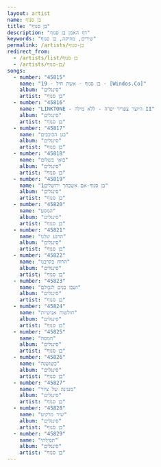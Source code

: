 ```yaml
---
layout: artist
name: בן סנוף
title: "בן סנוף"
description: "דף האמן בן סנוף"
keywords: "שירים, מוזיקה, בן סנוף"
permalink: /artists/בן-סנוף
redirect_from:
  - /artists/list/בן סנוף
  - /artists/בן-סנוף/
songs:
  - number: "45815"
    name: "19 - בן סנוף - אשת חיל - [Windos.Co]"
    album: "סינגלים"
    artist: "בן סנוף"
  - number: "45816"
    name: "LINKTONE - היוצר צפריר יפרח - ללא מילה II"
    album: "סינגלים"
    artist: "בן סנוף"
  - number: "45817"
    name: "בגן הכוכבים"
    album: "סינגלים"
    artist: "בן סנוף"
  - number: "45818"
    name: "בואי בשלום"
    album: "סינגלים"
    artist: "בן סנוף"
  - number: "45819"
    name: "בן סנוף-אם אשכחך ירושלים1"
    album: "סינגלים"
    artist: "בן סנוף"
  - number: "45820"
    name: "המסע"
    album: "סינגלים"
    artist: "בן סנוף"
  - number: "45821"
    name: "הרגע שלנו"
    album: "סינגלים"
    artist: "בן סנוף"
  - number: "45822"
    name: "הרוח בקרבנו"
    album: "סינגלים"
    artist: "בן סנוף"
  - number: "45823"
    name: "ושבו בנים לגבולם"
    album: "סינגלים"
    artist: "בן סנוף"
  - number: "45824"
    name: "חולשות אנושיות"
    album: "סינגלים"
    artist: "בן סנוף"
  - number: "45825"
    name: "חמסה"
    album: "סינגלים"
    artist: "בן סנוף"
  - number: "45826"
    name: "כשושנה"
    album: "סינגלים"
    artist: "בן סנוף"
  - number: "45827"
    name: "מנגינה של ציור"
    album: "סינגלים"
    artist: "בן סנוף"
  - number: "45828"
    name: "שיר מרקיע"
    album: "סינגלים"
    artist: "בן סנוף"
  - number: "45829"
    name: "תפילתי"
    album: "סינגלים"
    artist: "בן סנוף"
---
```

